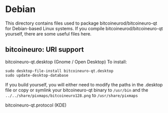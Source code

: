 
Debian
====================
This directory contains files used to package bitcoineurod/bitcoineuro-qt
for Debian-based Linux systems. If you compile bitcoineurod/bitcoineuro-qt yourself, there are some useful files here.

## bitcoineuro: URI support ##


bitcoineuro-qt.desktop  (Gnome / Open Desktop)
To install:

	sudo desktop-file-install bitcoineuro-qt.desktop
	sudo update-desktop-database

If you build yourself, you will either need to modify the paths in
the .desktop file or copy or symlink your bitcoineuro-qt binary to `/usr/bin`
and the `../../share/pixmaps/bitcoineuro128.png` to `/usr/share/pixmaps`

bitcoineuro-qt.protocol (KDE)


